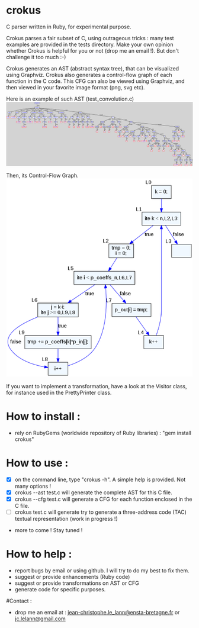 # crokus
C parser written in Ruby, for experimental purpose.

Crokus parses a fair subset of C, using outrageous tricks : many test examples are provided in the tests directory.
Make your own opinion whether Crokus is helpful for you or not (drop me an email !). But don't challenge it too much :-)

Crokus generates an AST (abstract syntax tree), that can be visualized using Graphviz.
Crokus also generates a control-flow graph of each function in the C code.
This CFG can also be viewed using Graphviz, and then viewed in your favorite image format (png, svg etc).

Here is an example of such AST (test_convolution.c)
![AST](/doc/test_convolution.png)

Then, its Control-Flow Graph.
![AST](/doc/cfg_convolve_clean.png)

If you want to implement a transformation, have a look at the Visitor class, for instance used in the PrettyPrinter class.


# How to install :
- rely on RubyGems (worldwide repository of Ruby libraries) : "gem install crokus"

# How to use :
- [x] on the command line, type "crokus -h". A simple help is provided. Not many options !
- [x] crokus --ast test.c will generate the complete AST for this C file.
- [x] crokus --cfg test.c will generate a CFG for each function enclosed in the C file.
- [ ] crokus test.c will generate try to generate a three-address code (TAC) textual representation (work in progress !)
- more to come ! Stay tuned !

# How to help :
- report bugs by email or using github. I will try to do my best to fix them.
- suggest or provide enhancements (Ruby code)
- suggest or provide transformations on AST or CFG
- generate code for specific purposes.

#Contact :
- drop me an email at : jean-christophe.le_lann@ensta-bretagne.fr or jc.lelann@gmail.com
